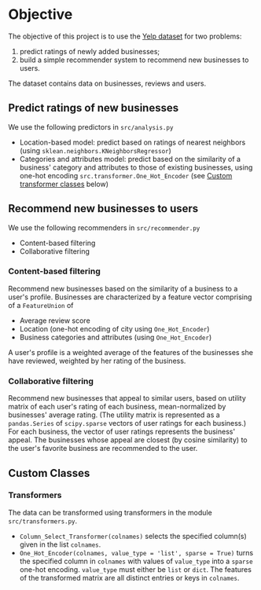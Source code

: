 # Objective

The objective of this project is to use the [Yelp dataset](http://www.yelp.com/dataset_challenge) for two problems:

1. predict ratings of newly added businesses;
2. build a simple recommender system to recommend new businesses to users.

The dataset contains data on businesses, reviews and users.

## Predict ratings of new businesses

We use the following predictors in `src/analysis.py`

* Location-based model: predict based on ratings of nearest neighbors (using `sklean.neighbors.KNeighborsRegressor`)
* Categories and attributes model: predict based on the similarity of a business' category and attributes to those of existing businesses, using one-hot encoding `src.transformer.One_Hot_Encoder` (see [Custom transformer classes](./README.md#Transformers) below)

## Recommend new businesses to users

We use the following recommenders in `src/recommender.py`

* Content-based filtering
* Collaborative filtering

### Content-based filtering

Recommend new businesses based on the similarity of a business to a user's profile. Businesses are characterized by a feature vector comprising of a `FeatureUnion` of

* Average review score
* Location (one-hot encoding of city using `One_Hot_Encoder`)
* Business categories and attributes (using `One_Hot_Encoder`)

A user's profile is a weighted average of the features of the businesses she have reviewed, weighted by her rating of the business.


### Collaborative filtering

Recommend new businesses that appeal to similar users, based on utility matrix of each user's rating of each business, mean-normalized by businesses' average rating. (The utility matrix is represented as a `pandas.Series` of `scipy.sparse` vectors of user ratings for each business.)
For each business, the vector of user ratings represents the business' appeal.
The businesses whose appeal are closest (by cosine similarity) to the user's favorite business are recommended to the user.


## Custom Classes

### Transformers

The data can be transformed using transformers in the module `src/transformers.py`.

* `Column_Select_Transformer(colnames)` selects the specified column(s) given in the list `colnames`.
* `One_Hot_Encoder(colnames, value_type = 'list', sparse = True)` turns the specified column in `colnames` with values of `value_type` into a `sparse` one-hot encoding. `value_type` must either be `list` or `dict`. The features of the transformed matrix are all distinct entries or keys in `colnames`.

